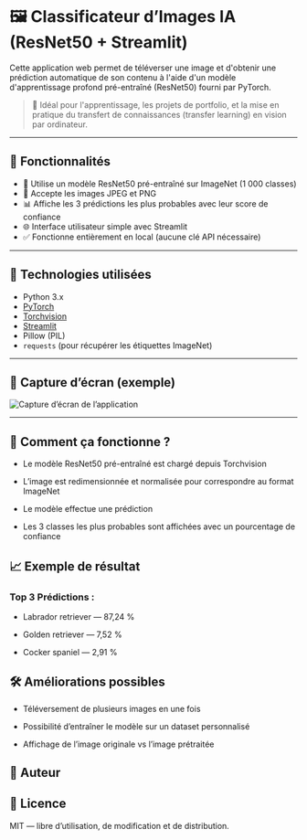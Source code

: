 # 🖼️ Classificateur d’Images IA (ResNet50 + Streamlit)

Cette application web permet de téléverser une image et d'obtenir une prédiction automatique de son contenu à l'aide d'un modèle d'apprentissage profond pré-entraîné (ResNet50) fourni par PyTorch.

> 🎯 Idéal pour l'apprentissage, les projets de portfolio, et la mise en pratique du transfert de connaissances (transfer learning) en vision par ordinateur.

---

## 🚀 Fonctionnalités

- 🧠 Utilise un modèle ResNet50 pré-entraîné sur ImageNet (1 000 classes)
- 📸 Accepte les images JPEG et PNG
- 📊 Affiche les 3 prédictions les plus probables avec leur score de confiance
- 🌐 Interface utilisateur simple avec Streamlit
- ✅ Fonctionne entièrement en local (aucune clé API nécessaire)

---

## 🧰 Technologies utilisées

- Python 3.x
- [PyTorch](https://pytorch.org/)
- [Torchvision](https://pytorch.org/vision/)
- [Streamlit](https://streamlit.io/)
- Pillow (PIL)
- `requests` (pour récupérer les étiquettes ImageNet)

---

## 📸 Capture d’écran (exemple)

![Capture d’écran de l’application](samples/screenshot.png) <!-- tu peux ajouter une capture plus tard -->

---

## 🧠 Comment ça fonctionne ?

 -  Le modèle ResNet50 pré-entraîné est chargé depuis Torchvision

 -  L’image est redimensionnée et normalisée pour correspondre au format ImageNet

 - Le modèle effectue une prédiction


 - Les 3 classes les plus probables sont affichées avec un pourcentage de confiance


## 📈 Exemple de résultat

### Top 3 Prédictions :

 - Labrador retriever — 87,24 %

 - Golden retriever — 7,52 %

 - Cocker spaniel — 2,91 %


 ## 🛠️ Améliorations possibles

 - Téléversement de plusieurs images en une fois

 - Possibilité d’entraîner le modèle sur un dataset personnalisé

 - Affichage de l’image originale vs l’image prétraitée

 ## 👤 Auteur

 ## 📄 Licence

 MIT — libre d’utilisation, de modification et de distribution.






